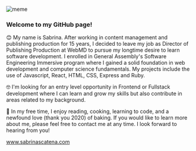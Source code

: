 

![meme](https://media.giphy.com/media/9PhdJO4CMfyfXDCnko/giphy.gif)


### Welcome to my GitHub page!

😊 My name is Sabrina. After working in content management and publishing production for 15 years, I decided to leave my job as Director of Publishing Production at WebMD to pursue my longtime desire to learn software development. I enrolled in General Assembly's Software Engineering Immersive program where I gained a solid foundation in web development and computer science fundamentals. My projects include the use of Javascript, React, HTML, CSS, Express and Ruby.

🤓 I'm looking for an entry level opportunity in Frontend or Fullstack development where I can learn and grow my skills but also contribute in areas related to my background. 

🥳 In my free time, I enjoy reading, cooking, learning to code, and a newfound love (thank you 2020) of baking. If you would like to learn more about me, please feel free to contact me at any time. I look forward to hearing from you!

www.sabrinascatena.com 

<!--
**spscatena/spscatena** is a ✨ _special_ ✨ repository because its `README.md` (this file) appears on your GitHub profile.

Here are some ideas to get you started:

- 🔭 I’m currently working on ...
- 🌱 I’m currently learning ...
- 👯 I’m looking to collaborate on ...
- 🤔 I’m looking for help with ...
- 💬 Ask me about ...
- 📫 How to reach me: ...
- 😄 Pronouns: ...
- ⚡ Fun fact: ...
-->

